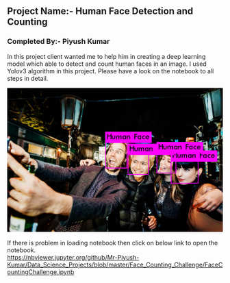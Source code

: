## Project Name:- Human Face Detection and Counting

### Completed By:- Piyush Kumar

In this project client wanted me to help him in creating a deep learning model which able to detect and count human faces in an image. I used Yolov3 algorithm in this project. Please have a look on the notebook to all steps in detail.

<img src="https://github.com/Mr-Piyush-Kumar/Mr-Piyush-Kumar/blob/master/face_counting.png"></img>  
  
If there is problem in loading notebook then click on below link to open the notebook.  
https://nbviewer.jupyter.org/github/Mr-Piyush-Kumar/Data_Science_Projects/blob/master/Face_Counting_Challenge/FaceCountingChallenge.ipynb
